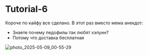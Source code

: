 # Tutorial-6
Короче по кайфу все сделано. 
В этот раз вместо мема анекдот:
- Знаете почему педофилы так любят хэлуин?
- Потому что доставка бесплатная 

![photo_2025-05-09_00-55-29](https://github.com/user-attachments/assets/147d69d3-dce0-444b-9241-e827f9f91500)
